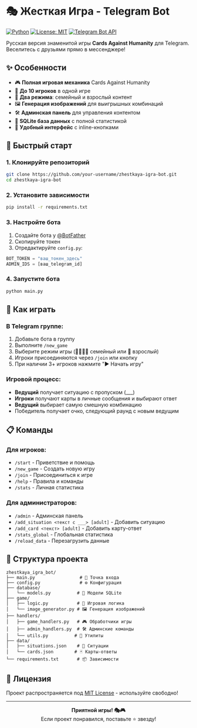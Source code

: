 # 🎭 Жесткая Игра - Telegram Bot

[![Python](https://img.shields.io/badge/python-3.8+-blue.svg)](https://www.python.org/downloads/)
[![License: MIT](https://img.shields.io/badge/License-MIT-yellow.svg)](https://opensource.org/licenses/MIT)
[![Telegram Bot API](https://img.shields.io/badge/Telegram%20Bot%20API-Latest-blue)](https://core.telegram.org/bots/api)

Русская версия знаменитой игры **Cards Against Humanity** для Telegram. Веселитесь с друзьями прямо в мессенджере!

## ✨ Особенности

- 🎮 **Полная игровая механика** Cards Against Humanity
- 👥 **До 10 игроков** в одной игре
- 🔞 **Два режима**: семейный и взрослый контент
- 🖼️ **Генерация изображений** для выигрышных комбинаций
- 🛠️ **Админская панель** для управления контентом
- 💾 **SQLite база данных** с полной статистикой
- 📱 **Удобный интерфейс** с inline-кнопками

## 🚀 Быстрый старт

### 1. Клонируйте репозиторий
```bash
git clone https://github.com/your-username/zhestkaya-igra-bot.git
cd zhestkaya-igra-bot
```

### 2. Установите зависимости
```bash
pip install -r requirements.txt
```

### 3. Настройте бота
1. Создайте бота у [@BotFather](https://t.me/BotFather)
2. Скопируйте токен
3. Отредактируйте `config.py`:
```python
BOT_TOKEN = "ваш_токен_здесь"
ADMIN_IDS = [ваш_telegram_id]
```

### 4. Запустите бота
```bash
python main.py
```

## 🎯 Как играть

### В Telegram группе:
1. Добавьте бота в группу
2. Выполните `/new_game` 
3. Выберите режим игры (👨‍👩‍👧‍👦 семейный или 🔞 взрослый)
4. Игроки присоединяются через `/join` или кнопку
5. При наличии 3+ игроков нажмите "▶️ Начать игру"

### Игровой процесс:
- **Ведущий** получает ситуацию с пропуском (\_\_\_)
- **Игроки** получают карты в личные сообщения и выбирают ответ
- **Ведущий** выбирает самую смешную комбинацию
- Победитель получает очко, следующий раунд с новым ведущим

## 📋 Команды

### Для игроков:
- `/start` - Приветствие и помощь
- `/new_game` - Создать новую игру
- `/join` - Присоединиться к игре
- `/help` - Правила и команды
- `/stats` - Личная статистика

### Для администраторов:
- `/admin` - Админская панель
- `/add_situation <текст с ___> [adult]` - Добавить ситуацию
- `/add_card <текст> [adult]` - Добавить карту-ответ
- `/stats_global` - Глобальная статистика
- `/reload_data` - Перезагрузить данные

## 📁 Структура проекта

```
zhestkaya_igra_bot/
├── main.py                 # 🚀 Точка входа
├── config.py               # ⚙️ Конфигурация
├── database/
│   └── models.py          # 💾 Модели SQLite
├── game/
│   ├── logic.py           # 🎯 Игровая логика
│   └── image_generator.py # 🖼️ Генерация изображений
├── handlers/
│   ├── game_handlers.py   # 🎮 Обработчики игры
│   ├── admin_handlers.py  # 🛠️ Админские команды
│   └── utils.py          # 🔧 Утилиты
├── data/
│   ├── situations.json    # 📝 Ситуации
│   └── cards.json        # 🃏 Карты-ответы
└── requirements.txt       # 📦 Зависимости
```

## 📝 Лицензия

Проект распространяется под [MIT License](LICENSE) - используйте свободно!

---

<div align="center">
<b>Приятной игры! 🎭🎮</b><br>
Если проект понравился, поставьте ⭐ звезду!
</div>
